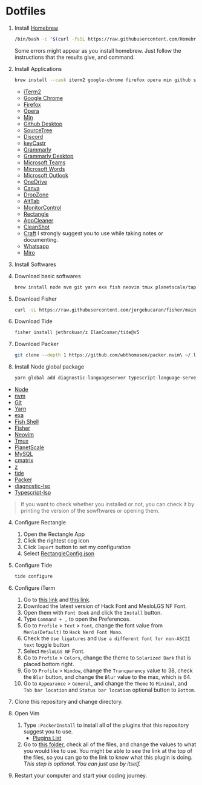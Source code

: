 # Dotfiles

1. Install [Homebrew](https://brew.sh)

   ```bash
   /bin/bash -c "$(curl -fsSL https://raw.githubusercontent.com/Homebrew/install/HEAD/install.sh)"
   ```

   Some errors might appear as you install homebrew. Just follow the instructions that the results give, and command.

2. Install Applications

   ```bash
   brew install --cask iterm2 google-chrome firefox opera min github sourcetree discord keycastr grammarly grammarly-desktop microsoft-teams microsoft-word microsoft-outlook onedrive canva dropzone alt-tab monitorcontrol appcleaner cleanshot rectangle craft whatsapp miro
   ```

   - [iTerm2](https://iterm2.com/)
   - [Google Chrome](https://www.google.com/chrome/)
   - [Firefox](https://www.mozilla.org/en-US/firefox/)
   - [Opera](https://www.opera.com/)
   - [Min](https://minbrowser.org/)
   - [Github Desktop](https://desktop.github.com/)
   - [SourceTree](https://www.sourcetreeapp.com/)
   - [Discord](https://discord.com/)
   - [keyCastr](https://github.com/keycastr/keycastr)
   - [Grammarly](https://grammarly.com/)
   - [Grammarly Desktop](https://grammarly.com/desktop)
   - [Microsoft Teams](https://www.microsoft.com/en-ca/microsoft-teams/group-chat-software)
   - [Microsoft Words](https://www.microsoft.com/en-ca/microsoft-365/word?ms.officeurl=word&rtc=1&activetab=tabs%3afaqheaderregion3)
   - [Microsoft Outlook](https://products.office.com/en-us/outlook/email-and-calendar-software-microsoft-outlook)
   - [OneDrive](https://www.microsoft.com/en/microsoft-365/onedrive/online-cloud-storage)
   - [Canva](https://canva.com/)
   - [DropZone](https://aptonic.com/)
   - [AltTab](https://alt-tab-macos.netlify.app/)
   - [MonitorControl](https://github.com/MonitorControl/MonitorControl/)
   - [Rectangle](https://https://rectangleapp.com/)
   - [AppCleaner](https://freemacsoft.net/appcleaner/)
   - [CleanShot](https://getcleanshot.com/)
   - [Craft](https://craft.do)
     I strongly suggest you to use while taking notes or documenting.
   - [Whatsapp](https://www.whatsapp.com/)
   - [Miro](https://miro.com/)

3. Install Softwares

4. Download basic softwares

   ```bash
   brew install node nvm git yarn exa fish neovim tmux planetscale/tap/pscale mysql-client cmatrix
   ```

5. Download Fisher

   ```bash
   curl -sL https://raw.githubusercontent.com/jorgebucaran/fisher/main/functions/fisher.fish | source && fisher install jorgebucaran/fisher
   ```

6. Download Tide

   ```bash
   fisher install jethrokuan/z IlanCosman/tide@v5
   ```

7. Download Packer

   ```bash
   git clone --depth 1 https://github.com/wbthomason/packer.nvim\ ~/.local/share/nvim/site/pack/packer/start/packer.nvim
   ```

8. Install Node global package
   ```bash
   yarn global add diagnostic-languageserver typescript-language-server typescript
   ```

- [Node](https://nodejs.org/)
- [nvm](https://github.com/nvm-sh/nvm/)
- [Git](https://git-scm.com)
- [Yarn](https://yarnpkg.com/)
- [exa](https://github.com/ogham/exa)
- [Fish Shell](https://fishshell.com/)
- [Fisher](https://github.com/jorgebucaran/fisher)
- [Neovim](https://neovim.io/)
- [Tmux](https://github.com/tmux/tmux)
- [PlanetScale](https://planetscale.com/)
- [MySQL](https://www.mysql.com/)
- [cmatrix](https://github.com/abishekvashok/cmatrix/)
- [z](https://github.com/jethrokuan/z/)
- [tide](https://github.com/IlanCosman/tide/)
- [Packer](https://github.com/wbthomason/packer.nvim/)
- [diagnostic-lsp](https://github.com/iamcco/diagnostic-languageserver/)
- [Typescript-lsp](https://github.com/typescript-language-server/typescript-language-server/)

> If you want to check whether you installed or not, you can check it by printing the version of the sowftwares or opening them.

4. Configure Rectangle

   1. Open the Rectangle App
   2. Click the rightest cog icon
   3. Click `Import` button to set my configuration
   4. Select [RectangleConfig.json](./RectangleConfig.json)

5. Configure Tide

   ```bash
   tide configure
   ```

6. Configure iTerm

   1. Go to [this link](https://github.com/ryanoasis/nerd-fonts/blob/master/patched-fonts/Hack/readme.md#macos) and [this link](https://github.com/IlanCosman/tide).
   2. Download the latest version of Hack Font and MesloLGS NF Font.
   3. Open them with `Font Book` and click the `Install` button.
   4. Type `Command + ,` to open the Preferences.
   5. Go to `Profile` > `Text` > `Font`, change the font value from `Menlo(Default)` to `Hack Nerd Font Mono`.
   6. Check the `Use ligatures` and `Use a different font for non-ASCII text` toggle button
   7. Select `MesloLGS NF` Font.
   8. Go to `Profile` > `Colors`, change the theme to `Solarized Dark` that is placed bottom right.
   9. Go to `Profile` > `Window`, change the `Trancparency` value to 38, check the `Blur` button, and change the `Blur` value to the max, which is 64.
   10. Go to `Appearance` > `General`, and change the `Theme` to `Minimal`, and `Tab bar location` and `Status bar location` optional button to `Bottom`.

7. Clone this repository and change directory.

8. Open Vim

   1. Type `:PackerInstall` to install all of the plugins that this repository suggest you to use.
      - [Plugins List](./.config/nvim/lua/cattynip/plugins.lua)
   2. Go to [this folder](./.config/nvim/after/plugin/), check all of the files, and change the values to what you would like to use. You might be able to see the link at the top of the files, so you can go to the link to know what this plugin is doing. _This step is optional. You can just use by itself._

9. Restart your computer and start your coding journey.

